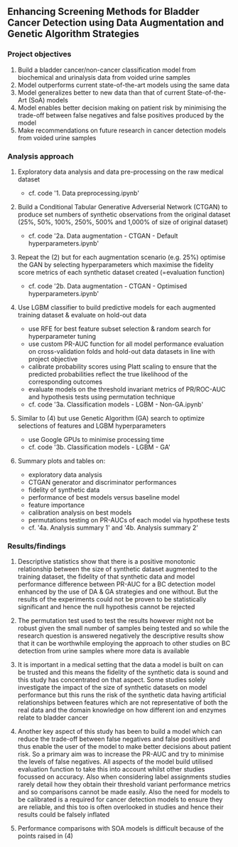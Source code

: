 ## Enhancing Screening Methods for Bladder Cancer Detection using Data Augmentation and Genetic Algorithm Strategies


### Project objectives

1. Build a bladder cancer/non-cancer classification model from biochemical and urinalysis data from voided urine samples
2. Model outperforms current state-of-the-art models using the same data
3. Model generalizes better to new data than that of current State-of-the-Art (SoA) models
4. Model enables better decision making on patient risk by minimising the trade-off between false negatives and false positives produced by the model
5. Make recommendations on future research in cancer detection models from voided urine samples


### Analysis approach

1. Exploratory data analysis and data pre-processing on the raw medical dataset
   - cf. code '1. Data preprocessing.ipynb'
     
2. Build a Conditional Tabular Generative Adverserial Network (CTGAN) to produce set numbers of synthetic observations from the original dataset (25%, 50%, 100%, 250%, 500% and 1,000% of size of original dataset)
   - cf. code '2a. Data augmentation - CTGAN - Default hyperparameters.ipynb'
     
3. Repeat the (2) but for each augmentation scenario (e.g. 25%) optimise the GAN by selecting hyperparameters which maximise the fidelity score metrics of each synthetic dataset created (=evaluation function)
   - cf. code '2b. Data augmentation - CTGAN - Optimised hyperparameters.ipynb'
     
4. Use LGBM classifier to build predictive models for each augmented training dataset & evaluate on hold-out data
   - use RFE for best feature subset selection & random search for hyperparameter tuning
   - use custom PR-AUC function for all model performance evaluation on cross-validation folds and hold-out data datasets in line with project objective
   - calibrate probability scores using Platt scaling to ensure that the predicted probabilities reflect the true likelihood of the corresponding outcomes
   - evaluate models on the threshold invariant metrics of PR/ROC-AUC and hypothesis tests using permutation technique
   - cf. code '3a. Classification models - LGBM - Non-GA.ipynb'
     
6. Similar to (4) but use Genetic Algorithm (GA) search to optimize selections of features and LGBM hyperparameters
   - use Google GPUs to minimise processing time
   - cf. code '3b. Classification models - LGBM - GA'
     
7. Summary plots and tables on:
   - exploratory data analysis
   - CTGAN generator and discriminator performances
   - fidelity of synthetic data
   - performance of best models versus baseline model
   - feature importance
   - calibration analysis on best models
   - permutations testing on PR-AUCs of each model via hypothese tests
   - cf. '4a. Analysis summary 1' and '4b. Analysis summary 2'


### Results/findings

1. Descriptive statistics show that there is a positive monotonic relationship between the size of synthetic dataset augmented to the training dataset, the fidelity of that synthetic data and model performance difference between PR-AUC for a BC detection model enhanced by the use of DA & GA strategies and one without. But the results of the experiments could not be proven to be statistically significant and hence the null hypothesis cannot be rejected
   
2. The permutation test used to test the results however might not be robust given the small number of samples being tested and so while the research question is answered negatively the descriptive results show that it can be worthwhile employing the approach to other studies on BC detection from urine samples where more data is available
   
3. It is important in a medical setting that the data a model is built on can be trusted and this means the fidelity of the synthetic data is sound and this study has concentrated on that aspect. Some studies solely investigate the impact of the size of synthetic datasets on model performance but this runs the risk of the synthetic data having artificial relationships between features which are not representative of both the real data and the domain knowledge on how different ion and enzymes relate to bladder cancer
   
4. Another key aspect of this study has been to build a model which can reduce the trade-off between false negatives and false positives and thus enable the user of the model to make better decisions about patient risk. So a primary aim was to increase the PR-AUC and try to minimise the levels of false negatives. All aspects of the model build utilised evaluation function to take this into account whilst other studies focussed on accuracy. Also when 
considering label assignments studies rarely detail how they obtain their threshold variant performance metrics and so comparisons cannot be made easily. Also the need for models to be calibrated is a required for cancer detection models to ensure they are reliable, and this too is often overlooked in studies and hence their results could be falsely inflated

5. Performance comparisons with SOA models is difficult because of the points raised in (4)
